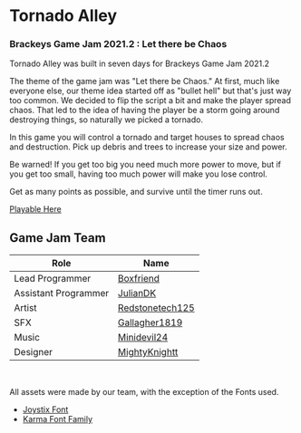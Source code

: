 # Tornado Alley
### Brackeys Game Jam 2021.2 : Let there be Chaos

Tornado Alley was built in seven days for Brackeys Game Jam 2021.2

The theme of the game jam was "Let there be Chaos." At first, much like everyone else, our theme idea started off as "bullet hell" but that's just way too common. We decided to flip the script a bit and make the player spread chaos. That led to the idea of having the player be a storm going around destroying things, so naturally we picked a tornado.

In this game you will control a tornado and target houses to spread chaos and destruction. Pick up debris and trees to increase your size and power.

Be warned! If you get too big you need much more power to move, but if you get too small, having too much power will make you lose control.

Get as many points as possible, and survive until the timer runs out.



[Playable Here](https://theboxfriend.itch.io/tornado-alley)

## Game Jam Team

| Role                 | Name            |
|----------------------|-----------------|
| Lead Programmer      | [Boxfriend](https://theboxfriend.itch.io/)       |
| Assistant Programmer | [JulianDK](https://itch.io/profile/juliandk)        |
| Artist               | [Redstonetech125](https://redstonetech125.itch.io/) |
| SFX                  | [Gallagher1819](https://itch.io/profile/gallagher1819)   |
| Music                | [Minidevil24](https://itch.io/profile/minidevil24)     |
| Designer             | [MightyKnightt](https://mightyknightt.itch.io/)   |

<br>

All assets were made by our team, with the exception of the Fonts used.
* [Joystix Font](https://www.1001fonts.com/joystix-font.html)
* [Karma Font Family](https://www.1001fonts.com/karma-font.html)
